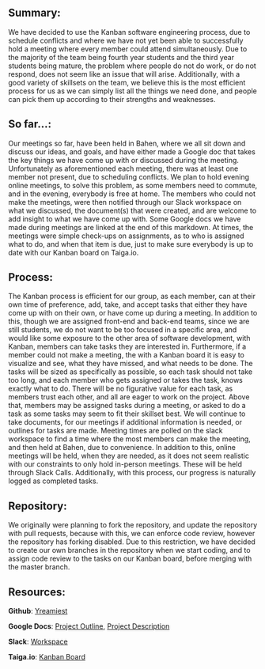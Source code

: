 ## Summary:
We have decided to use the Kanban software engineering process, due to schedule conflicts and where we have not yet been able to successfully hold a meeting where every member could attend simultaneously. Due to the majority of the team being fourth year students and the third year students being mature, the problem where people do not do work, or do not respond, does not seem like an issue that will arise. Additionally, with a good variety of skillsets on the team, we believe this is the most efficient process for us as we can simply list all the things we need done, and people can pick them up according to their strengths and weaknesses.

## So far...:
Our meetings so far, have been held in Bahen, where we all sit down and discuss our ideas, and goals, and have either made a Google doc that takes the key things we have come up with or discussed during the meeting. Unfortunately as aforementioned each meeting, there was at least one member not present, due to scheduling conflicts. We plan to hold evening online meetings, to solve this problem, as some members need to commute, and in the evening, everybody is free at home. The members who could not make the meetings, were then notified through our Slack workspace on what we discussed, the document(s) that were created, and are welcome to add insight to what we have come up with. Some Google docs we have made during meetings are linked at the end of this markdown. At times, the meetings were simple check-ups on assignments, as to who is assigned what to do, and when that item is due, just to make sure everybody is up to date with our Kanban board on Taiga.io.

## Process:
The Kanban process is efficient for our group, as each member, can at their own time of preference, add, take, and accept tasks that either they have come up with on their own, or have come up during a meeting. In addition to this, though we are assigned front-end and back-end teams, since we are still students, we do not want to be too focused in a specific area, and would like some exposure to the other area of software development, with Kanban, members can take tasks they are interested in. Furthermore, if a member could not make a meeting, the with a Kanban board it is easy to visualize and see, what they have missed, and what needs to be done. The tasks will be sized as specifically as possible, so each task should not take too long, and each member who gets assigned or takes the task, knows exactly what to do. There will be no figurative value for each task, as members trust each other, and all are eager to work on the project. Above that, members may be assigned tasks during a meeting, or asked to do a task as some tasks may seem to fit their skillset best. We will continue to take documents, for our meetings if additional information is needed, or outlines for tasks are made. Meeting times are polled on the slack workspace to find a time where the most members can make the meeting, and then held at Bahen, due to convenience. In addition to this, online meetings will be held, when they are needed, as it does not seem realistic with our constraints to only hold in-person meetings. These will be held through Slack Calls. Additionally, with this process, our progress is naturally logged as completed tasks.

## Repository:
We originally were planning to fork the repository, and update the repository with pull requests, because with this, we can enforce code review, however the repository has forking disabled. Due to this restriction, we have decided to create our own branches in the repository when we start coding, and to assign code review to the tasks on our Kanban board, before merging with the master branch.

## Resources:

__Github__:
[Yreamiest](https://github.com/csc302-winter-2018/proj-Yreamiest)

__Google Docs__:
[Project Outline](https://docs.google.com/document/d/16u7_o-7rxEUnZ6T8p2n8twuFfpY-YzFTKmIxhn9UAjw/),
[Project Description](https://docs.google.com/document/d/1Jw-KPys9iVTEl5lxs6hGzPLhntMtl48Yr0JoAEfVToQ/)

__Slack__:
[Workspace](https://csc302-ws.slack.com/)

__Taiga.io__:
[Kanban Board](https://tree.taiga.io/project/shreykumar-csc302-haier-job-finding-app/kanban)

